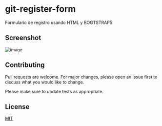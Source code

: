 # git-register-form

Formulario de registro usando HTML y BOOTSTRAP5

## Screenshot

![image](https://user-images.githubusercontent.com/85379478/215278744-096e05f5-3e3b-4d03-9dfc-4113fb120c0c.png)

## Contributing

Pull requests are welcome. For major changes, please open an issue first
to discuss what you would like to change.

Please make sure to update tests as appropriate.

## License

[MIT](https://choosealicense.com/licenses/mit/)
